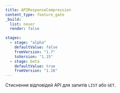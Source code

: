 ```yaml
---
title: APIResponseCompression
content_type: feature_gate
_build:
  list: never
  render: false

stages:
  - stage: "alpha"
    defaultValue: false
    fromVersion: "1.7"
    toVersion: "1.15"
  - stage: beta
    defaultValue: true
    fromVersion: "1.16"
---
```

Стиснення відповідей API для запитів `LIST` або `GET`.
